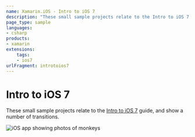 ```yaml
---
name: Xamarin.iOS - Intro to iOS 7
description: "These small sample projects relate to the Intro to iOS 7 guide, and show a number of transitions (iOS7)"
page_type: sample
languages:
- csharp
products:
- xamarin
extensions:
    tags:
    - ios7
urlFragment: introtoios7
---
```

# Intro to iOS 7

These small sample projects relate to the [Intro to iOS 7](https://docs.microsoft.com/xamarin/ios/platform/introduction-to-ios7/) guide, and show a number of transitions.

![iOS app showing photos of monkeys](Screenshots/collectionview2.png)
